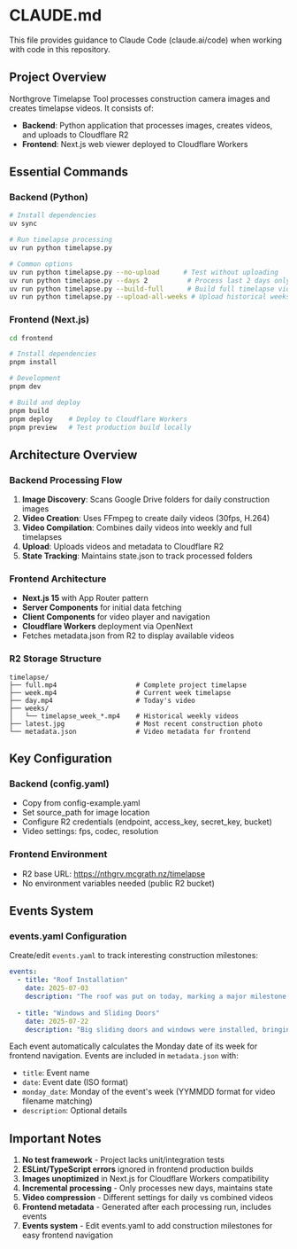 # CLAUDE.md

This file provides guidance to Claude Code (claude.ai/code) when working with code in this repository.

## Project Overview

Northgrove Timelapse Tool processes construction camera images and creates timelapse videos. It consists of:
- **Backend**: Python application that processes images, creates videos, and uploads to Cloudflare R2
- **Frontend**: Next.js web viewer deployed to Cloudflare Workers

## Essential Commands

### Backend (Python)
```bash
# Install dependencies
uv sync

# Run timelapse processing
uv run python timelapse.py

# Common options
uv run python timelapse.py --no-upload      # Test without uploading
uv run python timelapse.py --days 2          # Process last 2 days only
uv run python timelapse.py --build-full      # Build full timelapse video
uv run python timelapse.py --upload-all-weeks # Upload historical weeks
```

### Frontend (Next.js)
```bash
cd frontend

# Install dependencies
pnpm install

# Development
pnpm dev

# Build and deploy
pnpm build
pnpm deploy    # Deploy to Cloudflare Workers
pnpm preview   # Test production build locally
```

## Architecture Overview

### Backend Processing Flow
1. **Image Discovery**: Scans Google Drive folders for daily construction images
2. **Video Creation**: Uses FFmpeg to create daily videos (30fps, H.264)
3. **Video Compilation**: Combines daily videos into weekly and full timelapses
4. **Upload**: Uploads videos and metadata to Cloudflare R2
5. **State Tracking**: Maintains state.json to track processed folders

### Frontend Architecture
- **Next.js 15** with App Router pattern
- **Server Components** for initial data fetching
- **Client Components** for video player and navigation
- **Cloudflare Workers** deployment via OpenNext
- Fetches metadata.json from R2 to display available videos

### R2 Storage Structure
```
timelapse/
├── full.mp4                    # Complete project timelapse
├── week.mp4                    # Current week timelapse
├── day.mp4                     # Today's video
├── weeks/
│   └── timelapse_week_*.mp4    # Historical weekly videos
├── latest.jpg                  # Most recent construction photo
└── metadata.json               # Video metadata for frontend
```

## Key Configuration

### Backend (config.yaml)
- Copy from config-example.yaml
- Set source_path for image location
- Configure R2 credentials (endpoint, access_key, secret_key, bucket)
- Video settings: fps, codec, resolution

### Frontend Environment
- R2 base URL: https://nthgrv.mcgrath.nz/timelapse
- No environment variables needed (public R2 bucket)

## Events System

### events.yaml Configuration
Create/edit `events.yaml` to track interesting construction milestones:

```yaml
events:
  - title: "Roof Installation"
    date: 2025-07-03
    description: "The roof was put on today, marking a major milestone in the construction"
  
  - title: "Windows and Sliding Doors"
    date: 2025-07-22
    description: "Big sliding doors and windows were installed, bringing natural light into the house"
```

Each event automatically calculates the Monday date of its week for frontend navigation. Events are included in `metadata.json` with:
- `title`: Event name
- `date`: Event date (ISO format)
- `monday_date`: Monday of the event's week (YYMMDD format for video filename matching)
- `description`: Optional details

## Important Notes

1. **No test framework** - Project lacks unit/integration tests
2. **ESLint/TypeScript errors** ignored in frontend production builds
3. **Images unoptimized** in Next.js for Cloudflare Workers compatibility
4. **Incremental processing** - Only processes new days, maintains state
5. **Video compression** - Different settings for daily vs combined videos
6. **Frontend metadata** - Generated after each processing run, includes events
7. **Events system** - Edit events.yaml to add construction milestones for easy frontend navigation